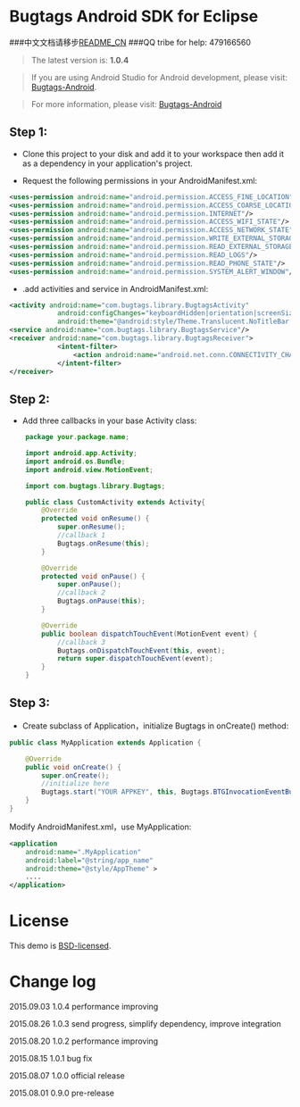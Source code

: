 Bugtags Android SDK for Eclipse
===================
###中文文档请移步[README_CN](README_CN.md)
###QQ tribe for help: 479166560

> The latest version is: **1.0.4**

> If you are using Android Studio for Android development, please visit: [Bugtags-Android].

> For more information, please visit: [Bugtags-Android]

## Step 1:
* Clone this project to your disk and add it to your workspace then add it as a dependency in your application's project.

* Request the following permissions in your AndroidManifest.xml:
```xml
<uses-permission android:name="android.permission.ACCESS_FINE_LOCATION"/>
<uses-permission android:name="android.permission.ACCESS_COARSE_LOCATION"/>
<uses-permission android:name="android.permission.INTERNET"/>
<uses-permission android:name="android.permission.ACCESS_WIFI_STATE"/>
<uses-permission android:name="android.permission.ACCESS_NETWORK_STATE"/>
<uses-permission android:name="android.permission.WRITE_EXTERNAL_STORAGE" />
<uses-permission android:name="android.permission.READ_EXTERNAL_STORAGE" />
<uses-permission android:name="android.permission.READ_LOGS"/>
<uses-permission android:name="android.permission.READ_PHONE_STATE"/>
<uses-permission android:name="android.permission.SYSTEM_ALERT_WINDOW"/>
```
* .add activities and service in AndroidManifest.xml:
```xml
<activity android:name="com.bugtags.library.BugtagsActivity"
            android:configChanges="keyboardHidden|orientation|screenSize"
            android:theme="@android:style/Theme.Translucent.NoTitleBar.Fullscreen"/>
<service android:name="com.bugtags.library.BugtagsService"/>
<receiver android:name="com.bugtags.library.BugtagsReceiver">
            <intent-filter>
                <action android:name="android.net.conn.CONNECTIVITY_CHANGE"/>
            </intent-filter>
</receiver>
```

## Step 2:
* Add three callbacks in your base Activity class:
```java
    package your.package.name;

    import android.app.Activity;
    import android.os.Bundle;
    import android.view.MotionEvent;

    import com.bugtags.library.Bugtags;

    public class CustomActivity extends Activity{
        @Override
        protected void onResume() {
            super.onResume();
            //callback 1
            Bugtags.onResume(this);
        }

        @Override
        protected void onPause() {
            super.onPause();
            //callback 2
            Bugtags.onPause(this);
        }

        @Override
        public boolean dispatchTouchEvent(MotionEvent event) {
            //callback 3
            Bugtags.onDispatchTouchEvent(this, event);
            return super.dispatchTouchEvent(event);
        }
    }
```

## Step 3:
* Create subclass of Application，initialize Bugtags in onCreate() method:
```java
public class MyApplication extends Application {

    @Override
    public void onCreate() {
        super.onCreate();
        //initialize here
        Bugtags.start("YOUR APPKEY", this, Bugtags.BTGInvocationEventBubble);
    }
}
```
Modify AndroidManifest.xml，use MyApplication:
```xml
<application
    android:name=".MyApplication"
    android:label="@string/app_name"
    android:theme="@style/AppTheme" >
    ....
</application>
```

# License
This demo is [BSD-licensed](LICENSE).


# Change log

2015.09.03    1.0.4    performance improving

2015.08.26    1.0.3    send progress, simplify dependency, improve integration

2015.08.20    1.0.2    performance improving

2015.08.15    1.0.1    bug fix

2015.08.07    1.0.0    official release

2015.08.01    0.9.0    pre-release

[Bugtags-Android]:https://github.com/bugtags/Bugtags-Android
